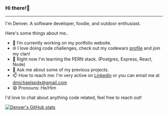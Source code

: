 ### Hi there!👋

---

I'm Denver. A software developer, foodie, and outdoor enthusiast. 

Here's some things about me..

- 🔭 I’m currently working on my portfolio website.
- 🌐 I love doing code challenges, check out my codewars [profile](https://www.codewars.com/users/denvermccarthy) and join my clan!
- 🌱 Right now I'm learning the PERN stack. (Postgres, Express, React, Node)
- 💬 Ask me about some of my previous projects.
- 📫 How to reach me: I'm very active on [Linkedin](https://www.linkedin.com/in/denvermccarthy/) or you can email me at dmichaelspdx@gmail.com
- 😄 Pronouns: He/Him

I'd love to chat about anything code related, feel free to reach out!

[![Denver's GitHub stats](https://github-readme-stats.vercel.app/api?username=denvermccarthy)](https://github.com/anuraghazra/github-readme-stats)
